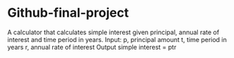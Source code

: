 # Github-final-project
A calculator that calculates simple interest given principal, annual rate of interest and time period in years. Input: p, principal amount t, time period in years r, annual rate of interest Output simple interest = ptr
